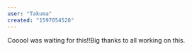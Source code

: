 ```yaml
---
user: "Takuma"
created: "1597054528"
---
```


Cooool was waiting for this!!Big thanks to all working on this.
